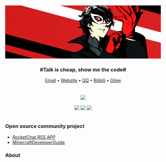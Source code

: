 ![background](/background.png)


<h3 align="center">#Talk is cheap, show me the code#</h3>

<p align="center">
  <a target="_blank" href="mailto:mail@illtamer.com">Email</a> •
  <a target="_blank" href="http://www.illtamer.com">Website</a> •
  <a target="_blank" href="https://api.vvhan.com/api/qqCard?qq=765743073">QQ</a> •
  <a target="_blank" href="https://space.bilibili.com/19383984">Bilibili</a> •
  <a target="_blank" href="https://gitee.com/IllTamer_Gitee">Gitee</a>
</p>

#   

<p align="center">
  <img src="https://komarev.com/ghpvc/?username=IllTamer&style=plastic&color=brightgreen"/>
</p>

<p align="center">
  <img src="http://github-profile-summary-cards.vercel.app/api/cards/repos-per-language?username=IllTamer&theme=flag_india" style="height: 140px"/>
  <img src="https://github-readme-stats.vercel.app/api?username=IllTamer&show_icons=true" style="height: 140px">
  <img src="http://github-profile-summary-cards.vercel.app/api/cards/most-commit-language?username=IllTamer&theme=flag_india" style="height: 140px"/>
</p>

#   

### Open source community project
- [RocketChat RSS APP](https://github.com/IUnlimit/rocketchat-app-rss)
- [MinecraftDeveloperGuide](https://github.com/mouse0w0/MinecraftDeveloperGuide)

### About
